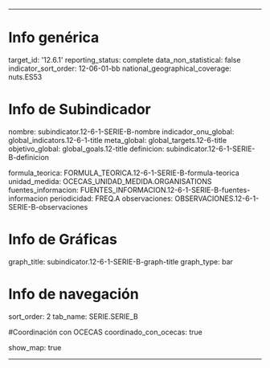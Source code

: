 ---

# Info genérica
target_id: '12.6.1'
reporting_status: complete
data_non_statistical: false
indicator_sort_order: 12-06-01-bb
national_geographical_coverage: nuts.ES53

# Info de Subindicador
nombre: subindicator.12-6-1-SERIE-B-nombre
indicador_onu_global: global_indicators.12-6-1-title
meta_global: global_targets.12-6-title
objetivo_global: global_goals.12-title
definicion: subindicator.12-6-1-SERIE-B-definicion

formula_teorica: FORMULA_TEORICA.12-6-1-SERIE-B-formula-teorica
unidad_medida: OCECAS_UNIDAD_MEDIDA.ORGANISATIONS
fuentes_informacion: FUENTES_INFORMACION.12-6-1-SERIE-B-fuentes-informacion
periodicidad: FREQ.A
observaciones: OBSERVACIONES.12-6-1-SERIE-B-observaciones

# Info de Gráficas
graph_title: subindicator.12-6-1-SERIE-B-graph-title
graph_type: bar

# Info de navegación
sort_order: 2
tab_name: SERIE.SERIE_B

#Coordinación con OCECAS
coordinado_con_ocecas: true

show_map: true

---